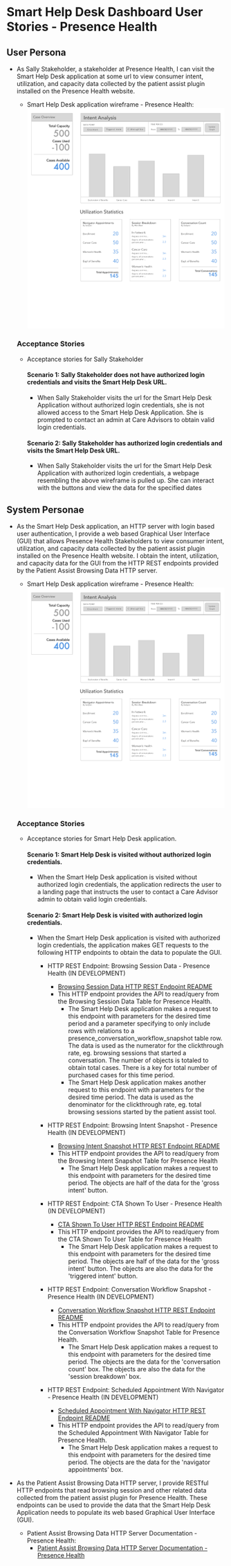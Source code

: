 # Smart Help Desk Dashboard User Stories - Presence Health

## User Persona
- As Sally Stakeholder, a stakeholder at Presence Health, I can visit the Smart Help Desk application at some url to
view consumer intent, utilization, and capacity data collected by the patient assist plugin installed on the Presence
Health website.
    - Smart Help Desk application wireframe - Presence Health:
        ![Smart Help Desk application wireframe - Presence Health](smart_help_desk_dashboard_wireframe.jpg)

    ### Acceptance Stories
    - Acceptance stories for Sally Stakeholder

        #### Scenario 1: Sally Stakeholder does not have authorized login credentials and visits the Smart Help Desk URL.
        - When Sally Stakeholder visits the url for the Smart Help Desk Application without authorized login credentials,
        she is not allowed access to the Smart Help Desk Application. She is prompted to contact an admin at Care
        Advisors to obtain valid login credentials.
        
        #### Scenario 2: Sally Stakeholder has authorized login credentials and visits the Smart Help Desk URL.
        - When Sally Stakeholder visits the url for the Smart Help Desk Application with authorized login credentials,
        a webpage resembling the above wireframe is pulled up. She can interact with the buttons and view the data for
        the specified dates

## System Personae
- As the Smart Help Desk application, an HTTP server with login based user authentication, I provide a web based
Graphical User Interface (GUI) that allows Presence Health Stakeholders to view consumer intent, utilization, and
capacity data collected by the patient assist plugin installed on the Presence Health website. I obtain the intent,
utilization, and capacity data for the GUI from the HTTP REST endpoints provided by the Patient Assist Browsing Data
HTTP server.
    - Smart Help Desk application wireframe - Presence Health:
        ![Smart Help Desk application wireframe - Presence Health](smart_help_desk_dashboard_wireframe.jpg)

    ### Acceptance Stories
    - Acceptance stories for Smart Help Desk application.

        #### Scenario 1: Smart Help Desk is visited without authorized login credentials.
        - When the Smart Help Desk application is visited without authorized login credentials, the application redirects
        the user to a landing page that instructs the user to contact a Care Advisor admin to obtain valid login
        credentials.
        
        #### Scenario 2: Smart Help Desk is visited with authorized login credentials.
        - When the Smart Help Desk application is visited with authorized login credentials, the application makes GET
        requests to the following HTTP endpoints to obtain the data to populate the GUI.
        
            - HTTP REST Endpoint: Browsing Session Data - Presence Health (IN DEVELOPMENT)
                - [Browsing Session Data HTTP REST Endpoint README](../../backend_server_api_documentation/presence_health/HTTP_server_API/presence_browsing_session_data_HTTP_REST_endpoint_README.md)
                - This HTTP endpoint provides the API to read/query from the Browsing Session Data Table for Presence Health.
                    - The Smart Help Desk application makes a request to this endpoint with parameters for the desired time
                    period and a parameter specifying to only include rows with relations to a presence_conversation_workflow_snapshot
                    table row. The data is used as the numerator for the clickthrough rate, eg. browsing sessions that started a conversation.
                    The number of objects is totaled to obtain total cases. There is a key for total number of purchased
                    cases for this time period.
                    - The Smart Help Desk application makes another request to this endpoint with parameters for the desired time
                    period. The data is used as the denominator for the clickthrough rate, eg. total browsing sessions started
                    by the patient assist tool.
            
            - HTTP REST Endpoint: Browsing Intent Snapshot - Presence Health (IN DEVELOPMENT)
                - [Browsing Intent Snapshot HTTP REST Endpoint README](../../backend_server_api_documentation/presence_health/HTTP_server_API/presence_browsing_intent_snapshot_HTTP_REST_endpoint_README.md)
                - This HTTP endpoint provides the API to read/query from the Browsing Intent Snapshot Table for Presence Health
                    - The Smart Help Desk application makes a request to this endpoint with parameters for the desired time
                    period. The objects are half of the data for the 'gross intent' button.
            
            - HTTP REST Endpoint: CTA Shown To User - Presence Health (IN DEVELOPMENT)
                - [CTA Shown To User HTTP REST Endpoint README](../../backend_server_api_documentation/presence_health/HTTP_server_API/presence_cta_shown_to_user_HTTP_REST_endpoint_README.md)
                - This HTTP endpoint provides the API to read/query from the CTA Shown To User Table for Presence Health
                    - The Smart Help Desk application makes a request to this endpoint with parameters for the desired time
                    period. The objects are half of the data for the 'gross intent' button. The objects are also the data for the
                    'triggered intent' button.
            
            - HTTP REST Endpoint: Conversation Workflow Snapshot - Presence Health (IN DEVELOPMENT)
                - [Conversation Workflow Snapshot HTTP REST Endpoint README](../../backend_server_api_documentation/presence_health/HTTP_server_API/presence_conversation_workflow_snapshot_HTTP_REST_endpoint_README.md)
                - This HTTP endpoint provides the API to read/query from the Conversation Workflow Snapshot Table for Presence Health.
                    - The Smart Help Desk application makes a request to this endpoint with parameters for the desired time
                    period. The objects are the data for the 'conversation count' box. The objects are also the data for the
                    'session breakdown' box.
            
            - HTTP REST Endpoint: Scheduled Appointment With Navigator - Presence Health (IN DEVELOPMENT)
                - [Scheduled Appointment With Navigator HTTP REST Endpoint README](../../backend_server_api_documentation/presence_health/HTTP_server_API/presence_scheduled_appointment_HTTP_REST_endpoint_README.md)
                - This HTTP endpoint provides the API to read/query from the Scheduled Appointment With Navigator Table for Presence Health.
                    - The Smart Help Desk application makes a request to this endpoint with parameters for the desired time
                    period. The objects are the data for the 'navigator appointments' box.
        
- As the Patient Assist Browsing Data HTTP server, I provide RESTful HTTP endpoints that read browsing session and other 
related data collected from the patient assist plugin for Presence Health. These endpoints can be used to provide the 
data that the Smart Help Desk Application needs to populate its web based Graphical User Interface (GUI).
    - Patient Assist Browsing Data HTTP Server Documentation - Presence Health:
        - [Patient Assist Browsing Data HTTP Server Documentation - Presence Health](../../backend_server_api_documentation/presence_health/HTTP_server_API/index.md)